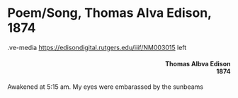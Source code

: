 # Poem/Song, Thomas Alva Edison, 1874

.ve-media https://edisondigital.rutgers.edu/iiif/NM003015 left

<div style="text-align: right"><h4>Thomas Albva Edison<br>1874</h4></div>

Awakened at 5:15 am. My eyes were embarassed by the sunbeams
